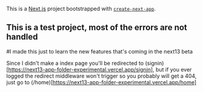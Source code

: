 This is a [Next.js](https://nextjs.org/) project bootstrapped with [`create-next-app`](https://github.com/vercel/next.js/tree/canary/packages/create-next-app).

## This is a test project, most of the errors are not handled

#I made this just to learn the new features that's coming in the next13 beta

Since I didn't make a index page you'll be redirected to (signin)[https://next13-app-folder-experimental.vercel.app/signin], but if you ever logged the redirect middleware won't trigger so you probably will get a 404, just go to (/home)[https://next13-app-folder-experimental.vercel.app/home] 
